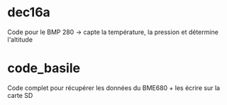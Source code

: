 # dec16a
Code pour le BMP 280 -> capte la température, la pression et détermine l'altitude

# code_basile
Code complet pour récupérer les données du BME680 + les écrire sur la carte SD
